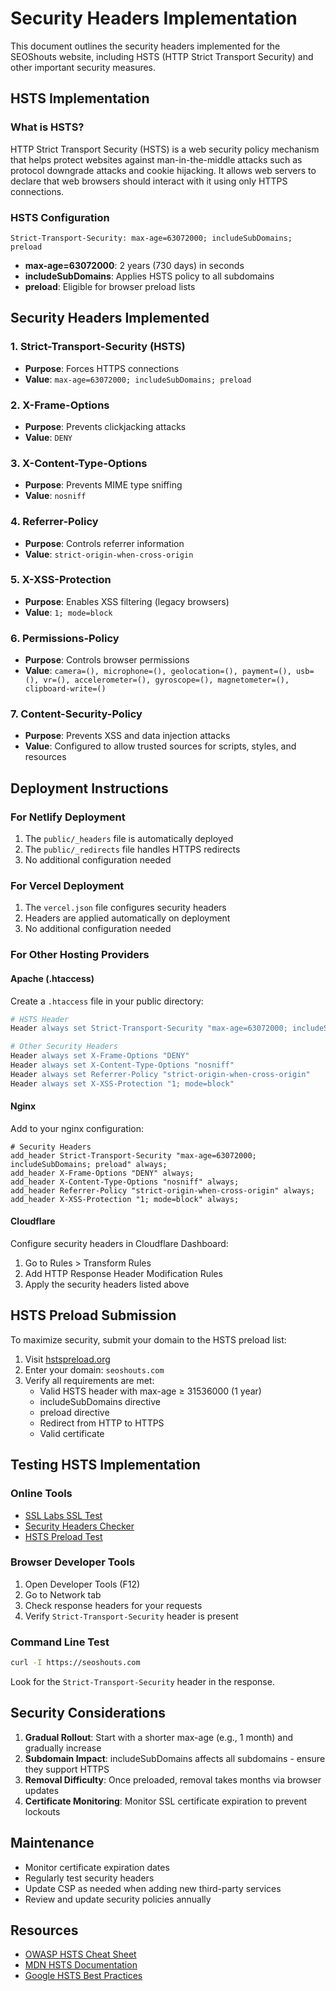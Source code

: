 # Security Headers Implementation

This document outlines the security headers implemented for the SEOShouts website, including HSTS (HTTP Strict Transport Security) and other important security measures.

## HSTS Implementation

### What is HSTS?
HTTP Strict Transport Security (HSTS) is a web security policy mechanism that helps protect websites against man-in-the-middle attacks such as protocol downgrade attacks and cookie hijacking. It allows web servers to declare that web browsers should interact with it using only HTTPS connections.

### HSTS Configuration
```
Strict-Transport-Security: max-age=63072000; includeSubDomains; preload
```

- **max-age=63072000**: 2 years (730 days) in seconds
- **includeSubDomains**: Applies HSTS policy to all subdomains
- **preload**: Eligible for browser preload lists

## Security Headers Implemented

### 1. Strict-Transport-Security (HSTS)
- **Purpose**: Forces HTTPS connections
- **Value**: `max-age=63072000; includeSubDomains; preload`

### 2. X-Frame-Options
- **Purpose**: Prevents clickjacking attacks
- **Value**: `DENY`

### 3. X-Content-Type-Options
- **Purpose**: Prevents MIME type sniffing
- **Value**: `nosniff`

### 4. Referrer-Policy
- **Purpose**: Controls referrer information
- **Value**: `strict-origin-when-cross-origin`

### 5. X-XSS-Protection
- **Purpose**: Enables XSS filtering (legacy browsers)
- **Value**: `1; mode=block`

### 6. Permissions-Policy
- **Purpose**: Controls browser permissions
- **Value**: `camera=(), microphone=(), geolocation=(), payment=(), usb=(), vr=(), accelerometer=(), gyroscope=(), magnetometer=(), clipboard-write=()`

### 7. Content-Security-Policy
- **Purpose**: Prevents XSS and data injection attacks
- **Value**: Configured to allow trusted sources for scripts, styles, and resources

## Deployment Instructions

### For Netlify Deployment
1. The `public/_headers` file is automatically deployed
2. The `public/_redirects` file handles HTTPS redirects
3. No additional configuration needed

### For Vercel Deployment
1. The `vercel.json` file configures security headers
2. Headers are applied automatically on deployment
3. No additional configuration needed

### For Other Hosting Providers

#### Apache (.htaccess)
Create a `.htaccess` file in your public directory:
```apache
# HSTS Header
Header always set Strict-Transport-Security "max-age=63072000; includeSubDomains; preload"

# Other Security Headers
Header always set X-Frame-Options "DENY"
Header always set X-Content-Type-Options "nosniff"
Header always set Referrer-Policy "strict-origin-when-cross-origin"
Header always set X-XSS-Protection "1; mode=block"
```

#### Nginx
Add to your nginx configuration:
```nginx
# Security Headers
add_header Strict-Transport-Security "max-age=63072000; includeSubDomains; preload" always;
add_header X-Frame-Options "DENY" always;
add_header X-Content-Type-Options "nosniff" always;
add_header Referrer-Policy "strict-origin-when-cross-origin" always;
add_header X-XSS-Protection "1; mode=block" always;
```

#### Cloudflare
Configure security headers in Cloudflare Dashboard:
1. Go to Rules > Transform Rules
2. Add HTTP Response Header Modification Rules
3. Apply the security headers listed above

## HSTS Preload Submission

To maximize security, submit your domain to the HSTS preload list:

1. Visit [hstspreload.org](https://hstspreload.org/)
2. Enter your domain: `seoshouts.com`
3. Verify all requirements are met:
   - Valid HSTS header with max-age ≥ 31536000 (1 year)
   - includeSubDomains directive
   - preload directive
   - Redirect from HTTP to HTTPS
   - Valid certificate

## Testing HSTS Implementation

### Online Tools
- [SSL Labs SSL Test](https://www.ssllabs.com/ssltest/)
- [Security Headers Checker](https://securityheaders.com/)
- [HSTS Preload Test](https://hstspreload.org/)

### Browser Developer Tools
1. Open Developer Tools (F12)
2. Go to Network tab
3. Check response headers for your requests
4. Verify `Strict-Transport-Security` header is present

### Command Line Test
```bash
curl -I https://seoshouts.com
```
Look for the `Strict-Transport-Security` header in the response.

## Security Considerations

1. **Gradual Rollout**: Start with a shorter max-age (e.g., 1 month) and gradually increase
2. **Subdomain Impact**: includeSubDomains affects all subdomains - ensure they support HTTPS
3. **Removal Difficulty**: Once preloaded, removal takes months via browser updates
4. **Certificate Monitoring**: Monitor SSL certificate expiration to prevent lockouts

## Maintenance

- Monitor certificate expiration dates
- Regularly test security headers
- Update CSP as needed when adding new third-party services
- Review and update security policies annually

## Resources

- [OWASP HSTS Cheat Sheet](https://cheatsheetseries.owasp.org/cheatsheets/HTTP_Strict_Transport_Security_Cheat_Sheet.html)
- [MDN HSTS Documentation](https://developer.mozilla.org/en-US/docs/Web/HTTP/Headers/Strict-Transport-Security)
- [Google HSTS Best Practices](https://developers.google.com/web/fundamentals/security/encrypt-in-transit/enable-https)